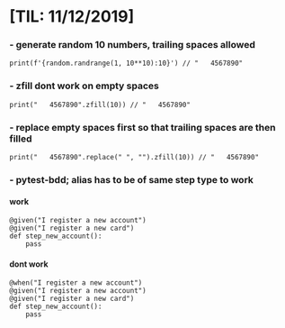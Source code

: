 # [TIL: 11/12/2019]

### - generate random 10 numbers, trailing spaces allowed
```
print(f'{random.randrange(1, 10**10):10}') // "   4567890"
```

### - zfill dont work on empty spaces
```
print("   4567890".zfill(10)) // "   4567890"
```

### - replace empty spaces first so that trailing spaces are then filled
```
print("   4567890".replace(" ", "").zfill(10)) // "   4567890"
```

### - pytest-bdd; alias has to be of same step type to work
#### work
```
@given("I register a new account")
@given("I register a new card")
def step_new_account():
    pass
```
#### dont work
```
@when("I register a new account")
@given("I register a new account")
@given("I register a new card")
def step_new_account():
    pass
```
